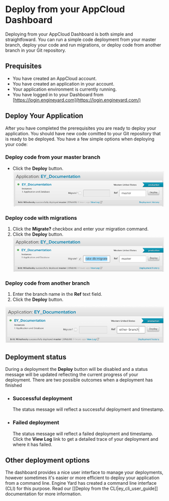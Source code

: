 # Deploy from your AppCloud Dashboard

Deploying from your AppCloud Dashboard is both simple and straightfoward.  You can run
a simple code deployment from your master branch, deploy your code and run migrations, 
or deploy code from another branch in your Git repository.

## Prequisites

* You have created an AppCloud account.
* You have created an application in your account.
* Your application environment is currently running.
* You have logged in to your Dashboard from [https://login.engineyard.com](https://login.engineyard.com/)


## Deploy Your Application

After you have completed the prerequisites you are ready to deploy your
application.  You should have new code comitted to your Git repository 
that is ready to be deployed.  You have a few simple options when 
deploying your code:

### Deploy code from your master branch

* Click the **Deploy** button.
   <img src="images/deploy-from-dashboard.png" width="600" alt="Click the deploy button for your application" />
       
### Deploy code with migrations

1. Click the **Migrate?** checkbox and enter your migration command.
2. Click the **Deploy** button.
   <img src="images/deploy-from-dashboard-migrations.png" width="600" alt="Enter your migration command and click the deploy button for your application" />

### Deploy code from another branch

1. Enter the branch name in the **Ref** text field.
2. Click the **Deploy** button.
  <img src="images/deploy-from-dashboard-branch.png" width="600" alt="Enter your branch name and click the deploy button for your application" />


## Deployment status

During a deployment the **Deploy** button will be disabled and a status message
will be updated reflecting the current progress of your deployment.  There are
two possible outcomes when a deployment has finished

  * ### Successful deployment
    The status message will reflect a successful deployment and timestamp.
  * ### Failed deployment
    The status message will reflect a failed deployment and timestamp.
    Click the **View Log** link to get a detailed trace of your 
    deployment and where it has failed.
    
## Other deployment options
The dashboard provides a nice user interface to manage your deployments,
however sometimes it's easier or more efficient to deploy your application from 
a command line.  Engine Yard has created a command line interface (CLI) for this
purpose.  Read our [[Deploy from the CLI|ey_cli_user_guide]] documentation for more
information.